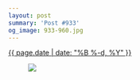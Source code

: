 ```yaml
---
layout: post
summary: 'Post #933'
og_image: 933-960.jpg
---
```


<div class="post">
 <time>
  <a href="/933">
   {{ page.date | date: "%B %-d, %Y" }}
  </a>
 </time>
 <a href="/933">
  <figure data-taken="10/7/2019">
   <img sizes="(min-width: 700px) 50vw, calc(100vw - 2rem)" src="{{ site.assets_url }}/933-480.jpg" srcset="{{ site.assets_url }}/933-240.jpg 240w, {{ site.assets_url }}/933-480.jpg 480w, {{ site.assets_url }}/933-720.jpg 720w, {{ site.assets_url }}/933-960.jpg 960w"/>
  </figure>
 </a>
</div>
